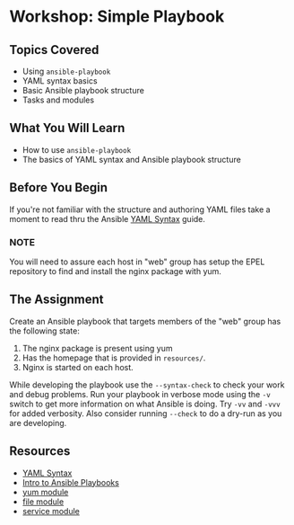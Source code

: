 # Workshop: Simple Playbook

## Topics Covered

* Using `ansible-playbook`
* YAML syntax basics
* Basic Ansible playbook structure
* Tasks and modules

## What You Will Learn

* How to use `ansible-playbook`
* The basics of YAML syntax and Ansible playbook structure

## Before You Begin

If you're not familiar with the structure and authoring YAML files take a moment to read thru the Ansible [YAML Syntax](http://docs.ansible.com/ansible/YAMLSyntax.html) guide.

### NOTE

You will need to assure each host in "web" group has setup the EPEL repository to find and install the nginx package with yum.

## The Assignment

Create an Ansible playbook that targets members of the "web" group has the following state:

1. The nginx package is present using yum
1. Has the homepage that is provided in `resources/`.
1. Nginx is started on each host.

While developing the playbook use the `--syntax-check` to check your work and debug problems. Run your playbook in verbose mode using the `-v` switch to get more information on what Ansible is doing. Try `-vv` and `-vvv` for added verbosity. Also consider running `--check` to do a dry-run as you are developing.

## Resources

* [YAML Syntax](http://docs.ansible.com/ansible/YAMLSyntax.html)
* [Intro to Ansible Playbooks](http://docs.ansible.com/ansible/playbooks_intro.html)
* [yum module](http://docs.ansible.com/ansible/yum_module.html)
* [file module](http://docs.ansible.com/ansible/file_module.html)
* [service module](http://docs.ansible.com/ansible/service_module.html)
